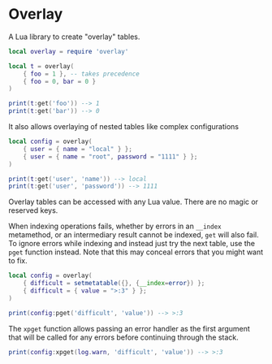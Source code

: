 # Overlay

A Lua library to create "overlay" tables.

```lua
local overlay = require 'overlay'

local t = overlay(
    { foo = 1 }, -- takes precedence
    { foo = 0, bar = 0 }
)

print(t:get('foo')) --> 1
print(t:get('bar')) --> 0
```

It also allows overlaying of nested tables like complex configurations

```lua
local config = overlay(
    { user = { name = "local" } };
    { user = { name = "root", password = "1111" } };
)

print(t:get('user', 'name')) --> local
print(t:get('user', 'password')) --> 1111
```

Overlay tables can be accessed with any Lua value. There are no magic or
reserved keys.

When indexing operations fails, whether by errors in an `__index` metamethod,
or an intermediary result cannot be indexed, `get` will also fail.
To ignore errors while indexing and instead just try the next table, use the
`pget` function instead.
Note that this may conceal errors that you might want to fix.

```lua
local config = overlay(
    { difficult = setmetatable({}, {__index=error}) };
    { difficult = { value = ">:3" } };
)

print(config:pget('difficult', 'value')) --> >:3
```

The `xpget` function allows passing an error handler as the first argument that
will be called for any errors before continuing through the stack.

```lua
print(config:xpget(log.warn, 'difficult', 'value')) --> >:3
```
